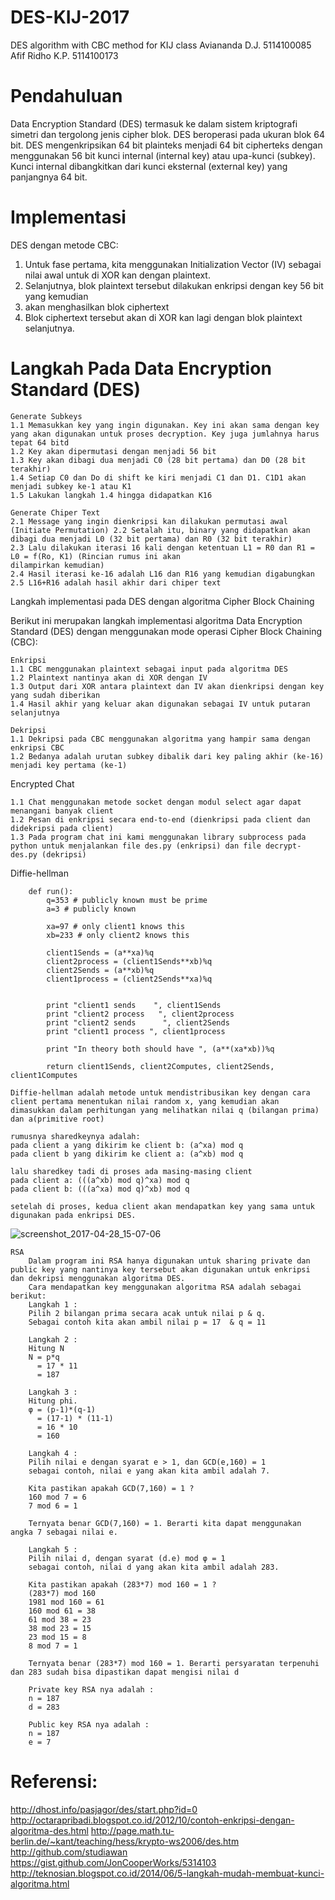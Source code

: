 # DES-KIJ-2017
DES algorithm with CBC method for KIJ class
Aviananda D.J.  5114100085
Afif Ridho K.P. 5114100173

# Pendahuluan
Data Encryption Standard (DES) termasuk ke dalam sistem kriptografi simetri dan tergolong jenis cipher blok. DES beroperasi pada ukuran blok 64 bit. DES mengenkripsikan 64 bit plainteks menjadi 64 bit cipherteks dengan menggunakan 56 bit kunci internal (internal key) atau upa-kunci (subkey). Kunci internal dibangkitkan dari kunci eksternal (external key) yang panjangnya 64 bit.

# Implementasi
DES dengan metode CBC:
1. Untuk fase pertama, kita menggunakan Initialization Vector (IV) sebagai nilai awal untuk di XOR kan dengan plaintext.
2. Selanjutnya, blok plaintext tersebut dilakukan enkripsi dengan key 56 bit yang kemudian
3. akan menghasilkan blok ciphertext
4. Blok ciphertext tersebut akan di XOR kan lagi dengan blok plaintext selanjutnya.

# Langkah Pada Data Encryption Standard (DES)

    Generate Subkeys
    1.1 Memasukkan key yang ingin digunakan. Key ini akan sama dengan key yang akan digunakan untuk proses decryption. Key juga jumlahnya harus tepat 64 bitd
    1.2 Key akan dipermutasi dengan menjadi 56 bit
    1.3 Key akan dibagi dua menjadi C0 (28 bit pertama) dan D0 (28 bit terakhir)
    1.4 Setiap C0 dan Do di shift ke kiri menjadi C1 dan D1. C1D1 akan menjadi subkey ke-1 atau K1
    1.5 Lakukan langkah 1.4 hingga didapatkan K16

    Generate Chiper Text
    2.1 Message yang ingin dienkripsi kan dilakukan permutasi awal (Initiate Permutation) 2.2 Setalah itu, binary yang didapatkan akan dibagi dua menjadi L0 (32 bit pertama) dan R0 (32 bit terakhir)
    2.3 Lalu dilakukan iterasi 16 kali dengan ketentuan L1 = R0 dan R1 = L0 = f(Ro, K1) (Rincian rumus ini akan
    dilampirkan kemudian)
    2.4 Hasil iterasi ke-16 adalah L16 dan R16 yang kemudian digabungkan
    2.5 L16+R16 adalah hasil akhir dari chiper text

Langkah implementasi pada DES dengan algoritma Cipher Block Chaining

Berikut ini merupakan langkah implementasi algoritma Data Encryption Standard (DES) dengan menggunakan mode operasi Cipher Block Chaining (CBC):

    Enkripsi
    1.1 CBC menggunakan plaintext sebagai input pada algoritma DES
    1.2 Plaintext nantinya akan di XOR dengan IV
    1.3 Output dari XOR antara plaintext dan IV akan dienkripsi dengan key yang sudah diberikan
    1.4 Hasil akhir yang keluar akan digunakan sebagai IV untuk putaran selanjutnya
    
    Dekripsi
    1.1 Dekripsi pada CBC menggunakan algoritma yang hampir sama dengan enkripsi CBC
    1.2 Bedanya adalah urutan subkey dibalik dari key paling akhir (ke-16) menjadi key pertama (ke-1)

Encrypted Chat
    
    1.1 Chat menggunakan metode socket dengan modul select agar dapat menangani banyak client
    1.2 Pesan di enkripsi secara end-to-end (dienkripsi pada client dan didekripsi pada client)
    1.3 Pada program chat ini kami menggunakan library subprocess pada python untuk menjalankan file des.py (enkripsi) dan file decrypt-des.py (dekripsi)

Diffie-hellman

        def run():
            q=353 # publicly known must be prime
            a=3 # publicly known

            xa=97 # only client1 knows this 
            xb=233 # only client2 knows this

            client1Sends = (a**xa)%q
            client2process = (client1Sends**xb)%q
            client2Sends = (a**xb)%q
            client1process = (client2Sends**xa)%q


            print "client1 sends    ", client1Sends 
            print "client2 process   ", client2process 
            print "client2 sends      ", client2Sends 
            print "client1 process ", client1process

            print "In theory both should have ", (a**(xa*xb))%q

            return client1Sends, client2Computes, client2Sends, client1Computes

    Diffie-hellman adalah metode untuk mendistribusikan key dengan cara client pertama menentukan nilai random x, yang kemudian akan dimasukkan dalam perhitungan yang melihatkan nilai q (bilangan prima) dan a(primitive root)

    rumusnya sharedkeynya adalah: 
    pada client a yang dikirim ke client b: (a^xa) mod q
    pada client b yang dikirim ke client a: (a^xb) mod q

    lalu sharedkey tadi di proses ada masing-masing client 
    pada client a: (((a^xb) mod q)^xa) mod q
    pada client b: (((a^xa) mod q)^xb) mod q

    setelah di proses, kedua client akan mendapatkan key yang sama untuk digunakan pada enkripsi DES.

    
![screenshot_2017-04-28_15-07-06](https://cloud.githubusercontent.com/assets/19360671/25523274/49b5a28c-2c30-11e7-9a2d-c80eb935ee5f.png)

    RSA
        Dalam program ini RSA hanya digunakan untuk sharing private dan public key yang nantinya key tersebut akan digunakan untuk enkripsi dan dekripsi menggunakan algoritma DES.
        Cara mendapatkan key menggunakan algoritma RSA adalah sebagai berikut:
        Langkah 1 :
        Pilih 2 bilangan prima secara acak untuk nilai p & q. 
        Sebagai contoh kita akan ambil nilai p = 17  & q = 11

        Langkah 2 :
        Hitung N 
        N = p*q
          = 17 * 11 
          = 187

        Langkah 3 :
        Hitung phi. 
        φ = (p-1)*(q-1)
          = (17-1) * (11-1)
          = 16 * 10
          = 160

        Langkah 4 :
        Pilih nilai e dengan syarat e > 1, dan GCD(e,160) = 1
        sebagai contoh, nilai e yang akan kita ambil adalah 7.

        Kita pastikan apakah GCD(7,160) = 1 ?
        160 mod 7 = 6
        7 mod 6 = 1        

        Ternyata benar GCD(7,160) = 1. Berarti kita dapat menggunakan angka 7 sebagai nilai e.

        Langkah 5 :
        Pilih nilai d, dengan syarat (d.e) mod φ = 1
        sebagai contoh, nilai d yang akan kita ambil adalah 283.

        Kita pastikan apakah (283*7) mod 160 = 1 ?
        (283*7) mod 160 
        1981 mod 160 = 61
        160 mod 61 = 38
        61 mod 38 = 23
        38 mod 23 = 15
        23 mod 15 = 8
        8 mod 7 = 1
        
        Ternyata benar (283*7) mod 160 = 1. Berarti persyaratan terpenuhi dan 283 sudah bisa dipastikan dapat mengisi nilai d

        Private key RSA nya adalah :
        n = 187
        d = 283

        Public key RSA nya adalah :
        n = 187
        e = 7

# Referensi:
http://dhost.info/pasjagor/des/start.php?id=0
http://octarapribadi.blogspot.co.id/2012/10/contoh-enkripsi-dengan-algoritma-des.html
http://page.math.tu-berlin.de/~kant/teaching/hess/krypto-ws2006/des.htm
http://github.com/studiawan
https://gist.github.com/JonCooperWorks/5314103
http://teknosian.blogspot.co.id/2014/06/5-langkah-mudah-membuat-kunci-algoritma.html
